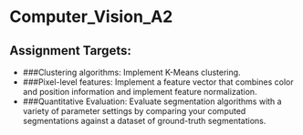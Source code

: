 # Computer_Vision_A2
## Assignment Targets:
- ###Clustering algorithms: Implement K-Means clustering.
- ###Pixel-level features: Implement a feature vector that combines color and position information and implement feature normalization.
- ###Quantitative Evaluation: 
Evaluate segmentation algorithms with a variety of parameter settings by comparing your computed segmentations against a dataset of ground-truth segmentations.
